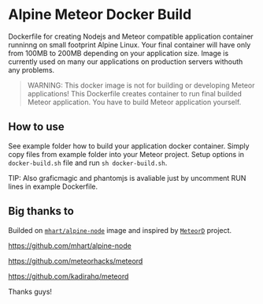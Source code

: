 
# Alpine Meteor Docker Build

Dockerfile for creating Nodejs and Meteor compatible application container runninng on small footprint Alpine Linux. Your final container will have only from 100MB to 200MB depending on your application size. Image is currently used on many our applications on production servers withouth any problems.

> WARNING: This docker image is not for building or developing Meteor applications! This Dockerfile creates container to run final builded Meteor application. You have to build Meteor application yourself.

## How to use

See example folder how to build your application docker container. Simply copy files from example folder into your Meteor project. Setup options in `docker-build.sh` file and run `sh docker-build.sh`.

TIP: Also graficmagic and phantomjs is avaliable just by uncomment RUN lines in example Dockerfile.

## Big thanks to

Builded on [`mhart/alpine-node`](https://github.com/mhart/alpine-node) image and inspired by [`MeteorD`](https://github.com/meteorhacks/meteord) project. 

https://github.com/mhart/alpine-node

https://github.com/meteorhacks/meteord

https://github.com/kadirahq/meteord

Thanks guys!
